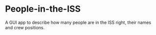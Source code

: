 # People-in-the-ISS
A GUI app to describe how many people are in the ISS right, their names and crew positions.
